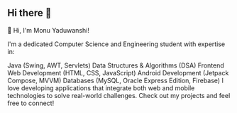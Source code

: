 ## Hi there 👋

<!--
**Monu-Yaduwanshi/Monu-Yaduwanshi** is a ✨ _special_ ✨ repository because its `README.md` (this file) appears on your GitHub profile.

Here are some ideas to get you started:

- 🔭 I’m currently working on ...
- 🌱 I’m currently learning ...
- 👯 I’m looking to collaborate on ...
- 🤔 I’m looking for help with ...
- 💬 Ask me about ...
- 📫 How to reach me: ...
- 😄 Pronouns: ...
- ⚡ Fun fact: ...
-->
👋 Hi, I'm Monu Yaduwanshi!

I'm a dedicated Computer Science and Engineering student with expertise in:

Java (Swing, AWT, Servlets)
Data Structures & Algorithms (DSA)
Frontend Web Development (HTML, CSS, JavaScript)
Android Development (Jetpack Compose, MVVM)
Databases (MySQL, Oracle Express Edition, Firebase)
I love developing applications that integrate both web and mobile technologies to solve real-world challenges. Check out my projects and feel free to connect!
